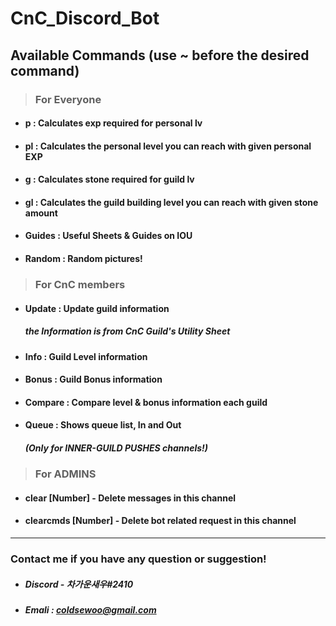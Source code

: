 #  CnC_Discord_Bot

##  Available Commands (use ~ before the desired command)

> ### For Everyone
- #### p : Calculates exp required for personal lv
- #### pl : Calculates the personal level you can reach with given personal EXP
- #### g : Calculates stone required for guild lv
- #### gl : Calculates the guild building level you can reach with given stone amount
- #### Guides : Useful Sheets & Guides on IOU
- #### Random : Random pictures!

> ### For CnC members
- #### Update : Update guild information
    ##### the Information is from CnC Guild's Utility Sheet
- #### Info : Guild Level information
- #### Bonus : Guild Bonus information
- #### Compare : Compare level & bonus information each guild
- #### Queue : Shows queue list, In and Out
   ##### (Only for INNER-GUILD PUSHES channels!)

> ### For ADMINS
- ####  clear [Number] - Delete messages in this channel
- #### clearcmds [Number] - Delete bot related request in this channel

* * *

  ### Contact me if you have any question or suggestion!
  * ##### Discord - 차가운새우#2410
  * ##### Emali : coldsewoo@gmail.com